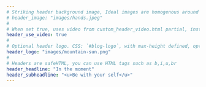 ```yaml
---
# Striking header background image, Ideal images are homogenous around the centre and contrasting to the text. Non-ideal images can use `title_guard`
# header_image: "images/hands.jpeg"
#
# When set true, uses video from custom_header_video.html partial, instead of header_image
header_use_video: true
#
# Optional header logo. CSS: `#blog-logo`, with max-height defined, optimize to prevent scaling
header_logo: "images/mountain-sun.png"
#
# Headers are safeHTML, you can use HTML tags such as b,i,u,br
header_headline: "In the moment"
header_subheadline: "<u>Be with your self</u>"
---
```

